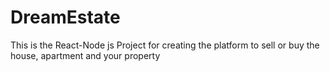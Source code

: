 # DreamEstate
This is the React-Node js Project for creating the platform to sell or buy the house, apartment and your property
